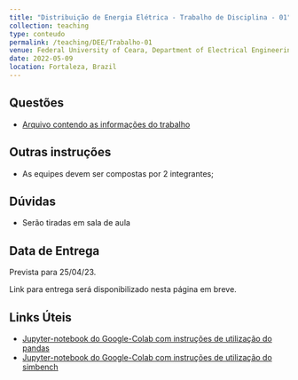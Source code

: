 ```yaml
---
title: "Distribuição de Energia Elétrica - Trabalho de Disciplina - 01"
collection: teaching
type: conteudo
permalink: /teaching/DEE/Trabalho-01
venue: Federal University of Ceara, Department of Electrical Engineering
date: 2022-05-09
location: Fortaleza, Brazil
---
```


## Questões
- [Arquivo contendo as informações do trabalho](https://docs.google.com/document/d/1rZPgVSjp1CR5KCPMGDGaIfzsNzKyyUHYXA1eY2Wj0v4/edit?usp=sharing)

## Outras instruções
- As equipes devem ser compostas por 2 integrantes;

## Dúvidas
- Serão tiradas em sala de aula

## Data de Entrega
Prevista para 25/04/23.

Link para entrega será disponibilizado nesta página em breve.

## Links Úteis
- [Jupyter-notebook do Google-Colab com instruções de utilização do pandas](https://drive.google.com/file/d/1k4QSyiyelzPzaKmUnE3TBMi60gMUmmcf/view?usp=sharing)
- [Jupyter-notebook do Google-Colab com instruções de utilização do simbench](https://colab.research.google.com/drive/1Lpl4ToMADCYU4Uy_HQlmLGVxZVE77jn8?usp=sharing)
